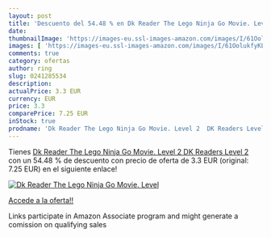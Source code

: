 ```yaml
---
layout: post
title: 'Descuento del 54.48 % en Dk Reader The Lego Ninja Go Movie. Level'
date: 
thumbnailImage: 'https://images-eu.ssl-images-amazon.com/images/I/61OolukfyKL._SL200_.jpg'
images: [ 'https://images-eu.ssl-images-amazon.com/images/I/61OolukfyKL._SL200_.jpg' ]
comments: true
category: ofertas
author: ring
slug: 0241285534
description:
actualPrice: 3.3 EUR
currency: EUR
price: 3.3
comparePrice: 7.25 EUR
inStock: true
prodname: 'Dk Reader The Lego Ninja Go Movie. Level 2  DK Readers Level 2 '
---
```


Tienes [Dk Reader The Lego Ninja Go Movie. Level 2  DK Readers Level 2 ](https://www.amazon.es/dp/0241285534/?tag=tolees-21) con un 54.48 % de descuento con precio de oferta de 3.3 EUR (original: 7.25 EUR) en el siguiente enlace!

[![Dk Reader The Lego Ninja Go Movie. Level](https://images-eu.ssl-images-amazon.com/images/I/61OolukfyKL._SL200_.jpg)](https://www.amazon.es/dp/0241285534/?tag=tolees-21)

[Accede a la oferta!!](https://www.amazon.es/dp/0241285534/?tag=tolees-21)

Links participate in Amazon Associate program and might generate a comission on qualifying sales


